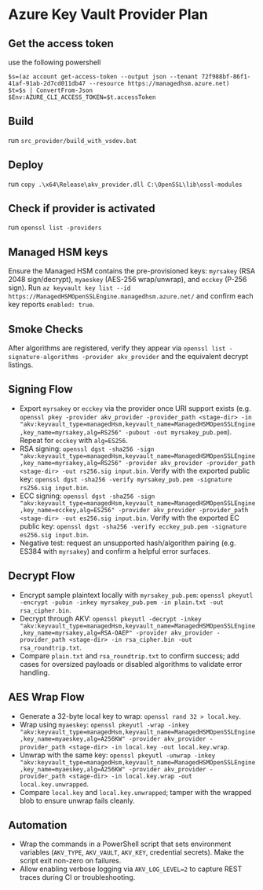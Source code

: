 # Azure Key Vault Provider Plan

## Get the access token
use the following powershell
```
$s=(az account get-access-token --output json --tenant 72f988bf-86f1-41af-91ab-2d7cd011db47 --resource https://managedhsm.azure.net)
$t=$s | ConvertFrom-Json
$Env:AZURE_CLI_ACCESS_TOKEN=$t.accessToken
```
## Build 
run `src_provider/build_with_vsdev.bat`

## Deploy
run `copy .\x64\Release\akv_provider.dll C:\OpenSSL\lib\ossl-modules`

## Check if provider is activated
run `openssl list -providers`

## Managed HSM keys
Ensure the Managed HSM contains the pre-provisioned keys: `myrsakey` (RSA 2048 sign/decrypt), `myaeskey` (AES-256 wrap/unwrap), and `ecckey` (P-256 sign). Run `az keyvault key list --id https://ManagedHSMOpenSSLEngine.managedhsm.azure.net/` and confirm each key reports `enabled: true`.

## Smoke Checks
After algorithms are registered, verify they appear via `openssl list -signature-algorithms -provider akv_provider` and the equivalent decrypt listings.

## Signing Flow
- Export `myrsakey` or `ecckey` via the provider once URI support exists (e.g. `openssl pkey -provider akv_provider -provider_path <stage-dir> -in "akv:keyvault_type=managedHsm,keyvault_name=ManagedHSMOpenSSLEngine,key_name=myrsakey,alg=RS256" -pubout -out myrsakey_pub.pem`). Repeat for `ecckey` with `alg=ES256`.
- RSA signing: `openssl dgst -sha256 -sign "akv:keyvault_type=managedHsm,keyvault_name=ManagedHSMOpenSSLEngine,key_name=myrsakey,alg=RS256" -provider akv_provider -provider_path <stage-dir> -out rs256.sig input.bin`. Verify with the exported public key: `openssl dgst -sha256 -verify myrsakey_pub.pem -signature rs256.sig input.bin`.
- ECC signing: `openssl dgst -sha256 -sign "akv:keyvault_type=managedHsm,keyvault_name=ManagedHSMOpenSSLEngine,key_name=ecckey,alg=ES256" -provider akv_provider -provider_path <stage-dir> -out es256.sig input.bin`. Verify with the exported EC public key: `openssl dgst -sha256 -verify ecckey_pub.pem -signature es256.sig input.bin`.
- Negative test: request an unsupported hash/algorithm pairing (e.g. ES384 with `myrsakey`) and confirm a helpful error surfaces.

## Decrypt Flow
- Encrypt sample plaintext locally with `myrsakey_pub.pem`: `openssl pkeyutl -encrypt -pubin -inkey myrsakey_pub.pem -in plain.txt -out rsa_cipher.bin`.
- Decrypt through AKV: `openssl pkeyutl -decrypt -inkey "akv:keyvault_type=managedHsm,keyvault_name=ManagedHSMOpenSSLEngine,key_name=myrsakey,alg=RSA-OAEP" -provider akv_provider -provider_path <stage-dir> -in rsa_cipher.bin -out rsa_roundtrip.txt`.
- Compare `plain.txt` and `rsa_roundtrip.txt` to confirm success; add cases for oversized payloads or disabled algorithms to validate error handling.

## AES Wrap Flow
- Generate a 32-byte local key to wrap: `openssl rand 32 > local.key`.
- Wrap using `myaeskey`: `openssl pkeyutl -wrap -inkey "akv:keyvault_type=managedHsm,keyvault_name=ManagedHSMOpenSSLEngine,key_name=myaeskey,alg=A256KW" -provider akv_provider -provider_path <stage-dir> -in local.key -out local.key.wrap`.
- Unwrap with the same key: `openssl pkeyutl -unwrap -inkey "akv:keyvault_type=managedHsm,keyvault_name=ManagedHSMOpenSSLEngine,key_name=myaeskey,alg=A256KW" -provider akv_provider -provider_path <stage-dir> -in local.key.wrap -out local.key.unwrapped`.
- Compare `local.key` and `local.key.unwrapped`; tamper with the wrapped blob to ensure unwrap fails cleanly.

## Automation
- Wrap the commands in a PowerShell script that sets environment variables (`AKV_TYPE`, `AKV_VAULT`, `AKV_KEY`, credential secrets). Make the script exit non-zero on failures.
- Allow enabling verbose logging via `AKV_LOG_LEVEL=2` to capture REST traces during CI or troubleshooting.
